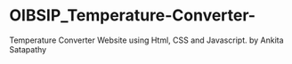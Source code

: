 # OIBSIP_Temperature-Converter-
Temperature Converter Website using Html, CSS and Javascript.
by Ankita Satapathy
